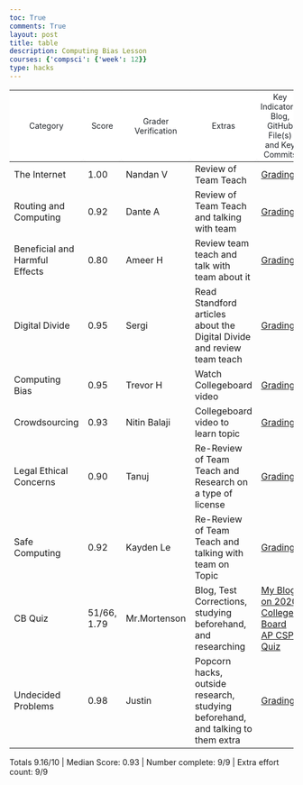 ```yaml
---
toc: True
comments: True
layout: post
title: table
description: Computing Bias Lesson
courses: {'compsci': {'week': 12}}
type: hacks
---
```


<!-- 
<!DOCTYPE html> -->
<html lang="en">

<head>
  <meta charset="UTF-8">
  <meta name="viewport" content="width=device-width, initial-scale=1.0">
  <style>
    table {
      border-collapse: collapse;
      width: 100%;
    }

    th, td {
      border: 1px solid rgb(216, 222, 228);
      padding: 8px;
      text-align: left;
    }

    th {
      background-color: rgb(255, 255, 255);
      border-radius: 6px;
      box-shadow: rgba(31, 35, 40, 0.04) 0px 1px 0px;
      color: rgb(31, 35, 40);
      font-family: -apple-system, BlinkMacSystemFont, "Segoe UI", "Noto Sans", Helvetica, Arial, sans-serif, "Apple Color Emoji", "Segoe UI Emoji";
      font-size: 14px;
      font-weight: 400;
    }
  </style>
</head>

<body>
  <table>
    <thead>
      <tr>
        <th>Category</th>
        <th>Score</th>
        <th>Grader Verification</th>
        <th>Extras</th>
        <th>Key Indicators: Blog, GitHub File(s) and Key Commits</th>
      </tr>
    </thead>
    <tbody>
      <tr>
        <td>The Internet</td>
        <td>1.00</td>
        <td>Nandan V</td>
        <td>Review of Team Teach</td>
        <td><a href="https://docs.google.com/spreadsheets/d/1cOS-NtT3n0ByMzZ4gDVq7noPAi_Ns8V3TXYL_LyBSHA/edit#gid=0">Grading</a></td>
      </tr>
      <tr>
        <td>Routing and Computing</td>
        <td>0.92</td>
        <td>Dante A</td>
        <td>Review of Team Teach and talking with team</td>
        <td><a href="https://docs.google.com/spreadsheets/d/1w1HdQbREEFXRRXcb8iQLtnxLGw6CPsvTukj0R1qgwqI/edit#gid=1307151123">Grading</a></td>
      </tr>
      <tr>
        <td>Beneficial and Harmful Effects</td>
        <td>0.80</td>
        <td>Ameer H</td>
        <td>Review team teach and talk with team about it</td>
        <td><a href="https://docs.google.com/spreadsheets/d/1vZY3BQdEJpcXKdx88Xx-8H-IfxTm6BiB2v_k1QyVElc/edit?usp=sharing">Grading</a></td>
      </tr>
      <tr>
        <td>Digital Divide</td>
        <td>0.95</td>
        <td>Sergi</td>
        <td>Read Standford articles about the Digital Divide and review team teach</td>
        <td><a href="https://docs.google.com/spreadsheets/d/1cOS-NtT3n0ByMzZ4gDVq7noPAi_Ns8V3TXYL_LyBSHA/edit#gid=0">Grading</a></td>
      </tr>
      <tr>
        <td>Computing Bias</td>
        <td>0.95</td>
        <td>Trevor H</td>
        <td>Watch Collegeboard video</td>
        <td><a href="https://docs.google.com/spreadsheets/d/1cOS-NtT3n0ByMzZ4gDVq7noPAi_Ns8V3TXYL_LyBSHA/edit#gid=0">Grading</a></td>
      </tr>
      <tr>
        <td>Crowdsourcing</td>
        <td>0.93</td>
        <td>Nitin Balaji</td>
        <td>Collegeboard video to learn topic</td>
        <td><a href="https://docs.google.com/spreadsheets/d/1cOS-NtT3n0ByMzZ4gDVq7noPAi_Ns8V3TXYL_LyBSHA/edit#gid=0">Grading</a></td>
      </tr>
      <tr>
        <td>Legal Ethical Concerns</td>
        <td>0.90</td>
        <td>Tanuj</td>
        <td>Re-Review of Team Teach and Research on a type of license</td>
        <td><a href="https://docs.google.com/spreadsheets/d/1sBJVN707ELwdz1nSJJrIqHYZn5qWTsVQzvzPKABXFNM/edit?usp=sharing">Grading</a></td>
      </tr>
      <tr>
        <td>Safe Computing</td>
        <td>0.92</td>
        <td>Kayden Le</td>
        <td>Re-Review of Team Teach and talking with team on Topic</td>
        <td><a href="https://docs.google.com/spreadsheets/d/1cOS-NtT3n0ByMzZ4gDVq7noPAi_Ns8V3TXYL_LyBSHA/edit#gid=0">Grading</a></td>
      </tr>
      <tr>
        <td>CB Quiz</td>
        <td>51/66, 1.79</td>
        <td>Mr.Mortenson</td>
        <td>Blog, Test Corrections, studying beforehand, and researching</td>
        <td><a href="https://ishancornick.github.io/new_student//2023/10/05/CollegeBoardReflection.html">My Blog on 2020 College Board AP CSP Quiz</a></td>
      </tr>
       <tr>
        <td>Undecided Problems</td>
        <td>0.98</td>
        <td>Justin</td>
        <td>Popcorn hacks, outside research, studying beforehand, and talking to them extra</td>
        <td><a href="https://docs.google.com/spreadsheets/d/1hlVr5oF16rMlbf2fr_R6t_CIx7VOq0qtrBr_-4YbjE4/edit#gid=1098710195">Grading</a></td>
      </tr>
    </tbody>
  </table>
  <p>Totals 9.16/10 | Median Score: 0.93 | Number complete: 9/9 | Extra effort count: 9/9 </p>
</body>

</html>
